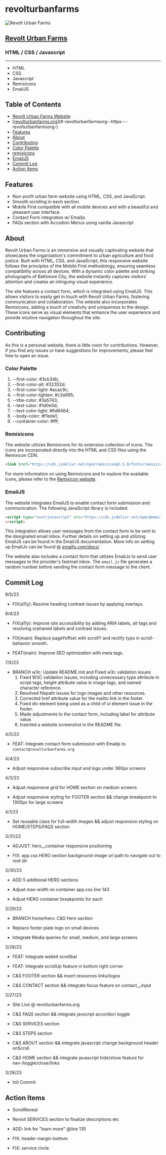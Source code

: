 # revolturbanfarms

![Revolt Urban Farms](images/RUFscreenshot.png)

## [Revolt Urban Farms](https://revolturbanfarms.org)

### HTML / CSS / Javascript

---

- HTML
- CSS
- Javascript
- Remixicons
- EmailJS

## Table of Contents

- [Revolt Urban Farms Website](#revolt-urban-farms)
- [[revolturbanfarms.org](https://revolturbanfarms.org)](#-revolturbanfarmsorg--https---revolturbanfarmsorg-)
- [Features](#features)
- [About](#about)
- [Contributing](#contributing)
- [Color Palette](#color-palette)
- [remixicons](#remixicons)
- [EmailJS](#emailjs)
- [Commit Log](#commit-log)
- [Action Items](#action-items)

## Features

- Non-profit urban farm website using HTML, CSS, and JavaScript.
- Smooth scrolling in each section.
- Mobile First compatible with all mobile devices and with a beautiful and pleasant user interface.
- Contact Form integration w/ Emailjs
- FAQs section with Accodion Menus using vanilla Javascript

## About

Revolt Urban Farms is an immersive and visually captivating website that showcases the organization's commitment to urban agriculture and food justice. Built with HTML, CSS, and JavaScript, this responsive website follows the principles of the Mobile First methodology, ensuring seamless compatibility across all devices. With a dynamic color palette and striking photographs of Baltimore City, the website instantly captures visitors' attention and creates an intriguing visual experience.

The site features a contact form, which is integrated using EmailJS. This allows visitors to easily get in touch with Revolt Urban Farms, fostering communication and collaboration. The website also incorporates Remixicons, adding a touch of creativity and uniqueness to the design. These icons serve as visual elements that enhance the user experience and provide intuitive navigation throughout the site.

## Contributing

As this is a personal website, there is little room for contributions. However, if you find any issues or have suggestions for improvements, please feel free to open an issue.

### Color Palette

  1. --first-color: #3cb34b;
  2. --first-color-alt: #32352d;
  3. --first-color-light: #acac9c;
  4. --first-color-lighten: #c3a995;
  5. --title-color: #3a5743;
  6. --text-color: #1d0e0d;
  7. --text-color-light: #6d6464;
  8. --body-color: #f1ede1;
  9. --container-color: #fff;

### Remixicons

The website utilizes Remixicons for its extensive collection of icons. The icons are incorporated directly into the HTML and CSS files using the Remixicon CDN.

```html
<link href="https://cdn.jsdelivr.net/npm/remixicon@2.5.0/fonts/remixicon.css" rel="stylesheet">
```

For more information on using Remixicons and to explore the available icons, please refer to the [Remixicon website](https://remixicon.com/).

### EmailJS

The website integrates EmailJS to enable contact form submission and communication. The following JavaScript library is included:

```html
<script type="text/javascript" src="https://cdn.jsdelivr.net/npm/@emailjs/browser@3/dist/email.min.js">
</script>
```

This integration allows user messages from the contact form to be sent to the designated email inbox. Further details on setting up and utilizing EmailJS can be found in the EmailJS documentation. More info on setting up EmailJs can be found @ [emailjs.com/docs/](https://www.emailjs.com/docs/)

The website also includes a contact form that utilizes EmailJs to send user messages to the provider's fastmail inbox. The `email.js` file generates a random number before sending the contact form message to the client.

## Commit Log

9/5/23

- FIX(a11y): Resolve heading contrast issues by applying overlays.

9/4/23

- FIX(a11y): Improve site accessibility by adding ARIA labels, alt tags and resolving orphaned labels and contrast issues.

- FIX(main): Replace pageYoffset with scrollY and rectify typo in scroll-behavior smooth.

- FEAT(main): Improve SEO optimization with meta tags.

7/5/23

- BRANCH w3c: Update README.md and Fixed w3c validation issues
   1. Fixed W3C validation issues, including unnecessary type attribute in script tags, height attribute value in image tags, and named character reference.
   2. Resolved filepath issues for logo images and other resources.
   3. Corrected href attribute value for the mailto link in the footer.
   4. Fixed div element being used as a child of ul element issue in the footer.
   5. Made adjustments to the contact form, including label for attribute value.
   6. Inserted a website screenshot in the README file.

4/5/23

- FEAT: Integrate contact form submission with Emailjs to `contact@revolturbanfarms.org`

4/4/23

- Adjust responsive subscribe input and logo under 360px screens

4/3/23

- Adjust responsive grid for HOME section on medium screens

- Adjust responsive styling for FOOTER section && change breakpoint to 1300px for large screens

4/1/23

- Set reusable class for full-width images && adjust responsive styling on HOME/STEPS/FAQS section

3/31/23

- ADJUST: hero__container responsive positioning

- FIX: app.css HERO section background-image url path to navigate out to root dir

3/30/23

- ADD 5 additional HERO sections

- Adjust max-width on container app.css line 143

- Adjust HERO container breakpoints for each

3/29/23

- BRANCH home/hero: C&S Hero section

- Replace footer plate logo on small devices

- Integrate Media queries for small, medium, and large screens

3/28/23

- FEAT: Integrate webkit scrollbar

- FEAT: Integrate scrollUp feature in bottom right corner

- C&S FOOTER section && insert resources links/logos

- C&S CONTACT section && integrate focus feature on contact__input

3/27/23

- Site Live @ revolturbanfarms.org

- C&S FAQS section && integrate javscript accordion toggle

- C&S SERVICES section

- C&S STEPS section

- C&S ABOUT section && integrate javascript change background header onScroll

- C&S HOME section && integrate javascript hide/show feature for nav-/toggle/close/links

3/26/23

- Init Commit

## Action Items

- ScrollReveal

- Revisit SERVICES section to finalize descriptions etc

- ADD: link for "learn more" @line 135

- FIX: header margin-bottom

- FIX: service circle
